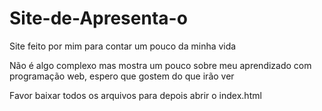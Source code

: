 # Site-de-Apresenta-o
Site feito por mim para contar um pouco da minha vida

Não é algo complexo mas mostra um pouco sobre meu aprendizado com programação web,
espero que gostem do que irão ver

Favor baixar todos os arquivos para depois abrir o index.html 


